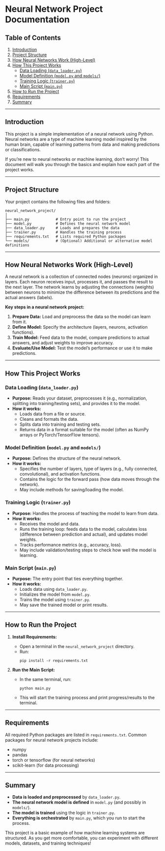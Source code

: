 # Neural Network Project Documentation

## Table of Contents
1. [Introduction](#introduction)
2. [Project Structure](#project-structure)
3. [How Neural Networks Work (High-Level)](#how-neural-networks-work-high-level)
4. [How This Project Works](#how-this-project-works)
    - [Data Loading (`data_loader.py`)](#data-loading-data_loaderpy)
    - [Model Definition (`model.py` and `models/`)](#model-definition-modelpy-and-models)
    - [Training Logic (`trainer.py`)](#training-logic-trainerpy)
    - [Main Script (`main.py`)](#main-script-mainpy)
5. [How to Run the Project](#how-to-run-the-project)
6. [Requirements](#requirements)
7. [Summary](#summary)

---

## Introduction

This project is a simple implementation of a neural network using Python. Neural networks are a type of machine learning model inspired by the human brain, capable of learning patterns from data and making predictions or classifications.

If you’re new to neural networks or machine learning, don’t worry! This document will walk you through the basics and explain how each part of the project works.

---

## Project Structure

Your project contains the following files and folders:

```
neural_network_project/
│
├── main.py            # Entry point to run the project
├── model.py           # Defines the neural network model
├── data_loader.py     # Loads and prepares the data
├── trainer.py         # Handles the training process
├── requirements.txt   # Lists required Python packages
└── models/            # (Optional) Additional or alternative model definitions
```

---

## How Neural Networks Work (High-Level)

A neural network is a collection of connected nodes (neurons) organized in layers. Each neuron receives input, processes it, and passes the result to the next layer. The network learns by adjusting the connections (weights) between neurons to minimize the difference between its predictions and the actual answers (labels).

**Key steps in a neural network project:**
1. **Prepare Data:** Load and preprocess the data so the model can learn from it.
2. **Define Model:** Specify the architecture (layers, neurons, activation functions).
3. **Train Model:** Feed data to the model, compare predictions to actual answers, and adjust weights to improve accuracy.
4. **Evaluate/Use Model:** Test the model’s performance or use it to make predictions.

---

## How This Project Works

### Data Loading (`data_loader.py`)

- **Purpose:** Reads your dataset, preprocesses it (e.g., normalization, splitting into training/testing sets), and provides it to the model.
- **How it works:** 
  - Loads data from a file or source.
  - Cleans and formats the data.
  - Splits data into training and testing sets.
  - Returns data in a format suitable for the model (often as NumPy arrays or PyTorch/TensorFlow tensors).

### Model Definition (`model.py` and `models/`)

- **Purpose:** Defines the structure of the neural network.
- **How it works:**
  - Specifies the number of layers, type of layers (e.g., fully connected, convolutional), and activation functions.
  - Contains the logic for the forward pass (how data moves through the network).
  - May include methods for saving/loading the model.

### Training Logic (`trainer.py`)

- **Purpose:** Handles the process of teaching the model to learn from data.
- **How it works:**
  - Receives the model and data.
  - Runs the training loop: feeds data to the model, calculates loss (difference between prediction and actual), and updates model weights.
  - Tracks performance metrics (e.g., accuracy, loss).
  - May include validation/testing steps to check how well the model is learning.

### Main Script (`main.py`)

- **Purpose:** The entry point that ties everything together.
- **How it works:**
  - Loads data using `data_loader.py`.
  - Initializes the model from `model.py`.
  - Trains the model using `trainer.py`.
  - May save the trained model or print results.

---

## How to Run the Project

1. **Install Requirements:**
   - Open a terminal in the `neural_network_project` directory.
   - Run:  
     ```
     pip install -r requirements.txt
     ```

2. **Run the Main Script:**
   - In the same terminal, run:
     ```
     python main.py
     ```
   - This will start the training process and print progress/results to the terminal.

---

## Requirements

All required Python packages are listed in `requirements.txt`. Common packages for neural network projects include:
- numpy
- pandas
- torch or tensorflow (for neural networks)
- scikit-learn (for data processing)

---

## Summary

- **Data is loaded and preprocessed** by `data_loader.py`.
- **The neural network model is defined** in `model.py` (and possibly in `models/`).
- **The model is trained** using the logic in `trainer.py`.
- **Everything is orchestrated** by `main.py`, which you run to start the process.

This project is a basic example of how machine learning systems are structured. As you get more comfortable, you can experiment with different models, datasets, and training techniques!
